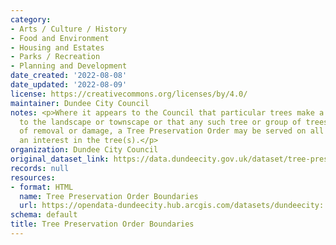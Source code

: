 ```yaml
---
category:
- Arts / Culture / History
- Food and Environment
- Housing and Estates
- Parks / Recreation
- Planning and Development
date_created: '2022-08-08'
date_updated: '2022-08-09'
license: https://creativecommons.org/licenses/by/4.0/
maintainer: Dundee City Council
notes: <p>Where it appears to the Council that particular trees make a special contribution
  to the landscape or townscape or that any such tree or group of trees is under threat
  of removal or damage, a Tree Preservation Order may be served on all parties with
  an interest in the tree(s).</p>
organization: Dundee City Council
original_dataset_link: https://data.dundeecity.gov.uk/dataset/tree-preservation-order-boundaries
records: null
resources:
- format: HTML
  name: Tree Preservation Order Boundaries
  url: https://opendata-dundeecity.hub.arcgis.com/datasets/dundeecity::tpo-boundary/about
schema: default
title: Tree Preservation Order Boundaries
---
```

